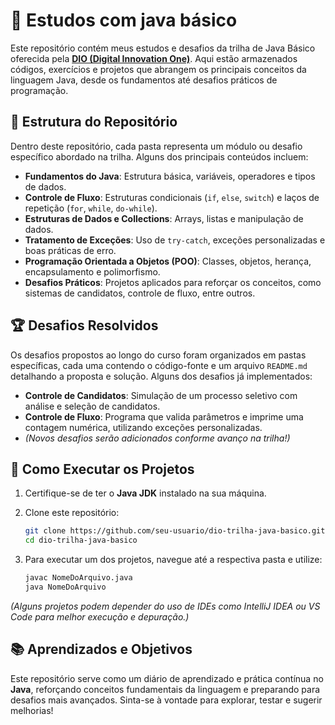 # 🚀 Estudos com java básico  

Este repositório contém meus estudos e desafios da trilha de Java Básico oferecida pela **[DIO (Digital Innovation One)](https://www.dio.me/)**. Aqui estão armazenados códigos, exercícios e projetos que abrangem os principais conceitos da linguagem Java, desde os fundamentos até desafios práticos de programação.  

## 📂 Estrutura do Repositório  

Dentro deste repositório, cada pasta representa um módulo ou desafio específico abordado na trilha. Alguns dos principais conteúdos incluem:  

- **Fundamentos do Java**: Estrutura básica, variáveis, operadores e tipos de dados.  
- **Controle de Fluxo**: Estruturas condicionais (`if`, `else`, `switch`) e laços de repetição (`for`, `while`, `do-while`).  
- **Estruturas de Dados e Collections**: Arrays, listas e manipulação de dados.  
- **Tratamento de Exceções**: Uso de `try-catch`, exceções personalizadas e boas práticas de erro.  
- **Programação Orientada a Objetos (POO)**: Classes, objetos, herança, encapsulamento e polimorfismo.  
- **Desafios Práticos**: Projetos aplicados para reforçar os conceitos, como sistemas de candidatos, controle de fluxo, entre outros.  

## 🏆 Desafios Resolvidos  

Os desafios propostos ao longo do curso foram organizados em pastas específicas, cada uma contendo o código-fonte e um arquivo `README.md` detalhando a proposta e solução. Alguns dos desafios já implementados:  

- **Controle de Candidatos**: Simulação de um processo seletivo com análise e seleção de candidatos.  
- **Controle de Fluxo**: Programa que valida parâmetros e imprime uma contagem numérica, utilizando exceções personalizadas.  
- *(Novos desafios serão adicionados conforme avanço na trilha!)*  

## 🚀 Como Executar os Projetos  

1. Certifique-se de ter o **Java JDK** instalado na sua máquina.  
2. Clone este repositório:  

   ```bash
   git clone https://github.com/seu-usuario/dio-trilha-java-basico.git
   cd dio-trilha-java-basico
   ```

3. Para executar um dos projetos, navegue até a respectiva pasta e utilize:  

   ```bash
   javac NomeDoArquivo.java
   java NomeDoArquivo
   ```

*(Alguns projetos podem depender do uso de IDEs como IntelliJ IDEA ou VS Code para melhor execução e depuração.)*  

## 📚 Aprendizados e Objetivos  

Este repositório serve como um diário de aprendizado e prática contínua no **Java**, reforçando conceitos fundamentais da linguagem e preparando para desafios mais avançados. Sinta-se à vontade para explorar, testar e sugerir melhorias!  